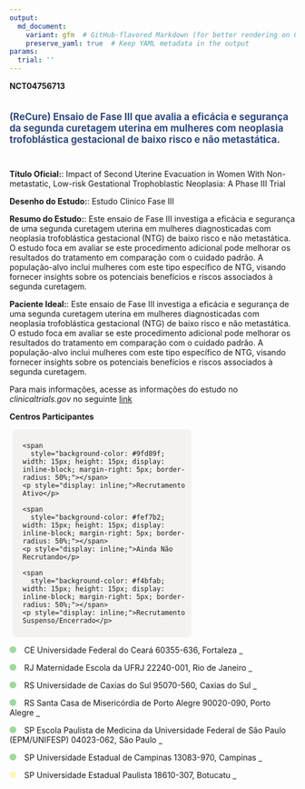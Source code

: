 ```yaml
---
output: 
  md_document:
    variant: gfm  # GitHub-flavored Markdown (for better rendering on GitHub)
    preserve_yaml: true  # Keep YAML metadata in the output
params:
  trial: ''
---
```


**NCT04756713**

<div style="padding: 5px 5px 5px 0px; font-size: 1.20em; font-weight: bold; color: #2E4A7F; text-align: left; margin-bottom: 20px">

(ReCure) Ensaio de Fase III que avalia a eficácia e segurança da segunda
curetagem uterina em mulheres com neoplasia trofoblástica gestacional de
baixo risco e não metastática.

</div>

**Título Oficial:**: Impact of Second Uterine Evacuation in Women With
Non-metastatic, Low-risk Gestational Trophoblastic Neoplasia: A Phase
III Trial

**Desenho do Estudo:**: Estudo Clinico Fase III

**Resumo do Estudo:**: Este ensaio de Fase III investiga a eficácia e
segurança de uma segunda curetagem uterina em mulheres diagnosticadas
com neoplasia trofoblástica gestacional (NTG) de baixo risco e não
metastática. O estudo foca em avaliar se este procedimento adicional
pode melhorar os resultados do tratamento em comparação com o cuidado
padrão. A população-alvo inclui mulheres com este tipo específico de
NTG, visando fornecer insights sobre os potenciais benefícios e riscos
associados à segunda curetagem.

**Paciente Ideal:**: Este ensaio de Fase III investiga a eficácia e
segurança de uma segunda curetagem uterina em mulheres diagnosticadas
com neoplasia trofoblástica gestacional (NTG) de baixo risco e não
metastática. O estudo foca em avaliar se este procedimento adicional
pode melhorar os resultados do tratamento em comparação com o cuidado
padrão. A população-alvo inclui mulheres com este tipo específico de
NTG, visando fornecer insights sobre os potenciais benefícios e riscos
associados à segunda curetagem.

Para mais informações, acesse as informações do estudo no
*clinicaltrials.gov* no seguinte
[link](https://clinicaltrials.gov/ct2/show/NCT04756713)

**Centros Participantes**

<div style="margin-bottom: 8px; margin-left: 5px; padding: 8px; max-width: 300px; background-color: #f3f2f1; border-radius: 8px;">

<div style="margin-left: 10px;">

    <span 
      style="background-color: #9fd89f; width: 15px; height: 15px; display: inline-block; margin-right: 5px; border-radius: 50%;"></span>
    <p style="display: inline;">Recrutamento Ativo</p>

</div>

<div style="margin-left: 10px;">

    <span 
      style="background-color: #fef7b2; width: 15px; height: 15px; display: inline-block; margin-right: 5px; border-radius: 50%;"></span>
    <p style="display: inline;">Ainda Não Recrutando</p>

</div>

<div style="margin-left: 10px;">

    <span 
      style="background-color: #f4bfab; width: 15px; height: 15px; display: inline-block; margin-right: 5px; border-radius: 50%;"></span>
    <p style="display: inline;">Recrutamento Suspenso/Encerrado</p>

</div>

</div>

<span style="display: inline-block; width: 12px; height: 12px; border-radius: 50%; margin-right: 10px; padding-bottom: 0px; background-color: #9fd89f;"></span>
CE Universidade Federal do Ceará 60355-636, Fortaleza
<span style="color: #2E4A7F; text-decoration: none; font-weight: 500; font-size: 0.8">[REPORTAR
ERRO](https://flazar.shinyapps.io/formsapp?study_nct_id=NCT04756713&location_id=FEDERALUNIVERSITYOFCEARACEARABRAZIL&location_full_name=Universidade%20Federal%20do%20Cear%C3%A1%2C%2060355-636%2C%20Fortaleza&form_type=Reportar%20Erro)</span>

<span style="display: inline-block; width: 12px; height: 12px; border-radius: 50%; margin-right: 10px; padding-bottom: 0px; background-color: #9fd89f;"></span>
RJ Maternidade Escola da UFRJ 22240-001, Rio de Janeiro
<span style="color: #2E4A7F; text-decoration: none; font-weight: 500; font-size: 0.8">[REPORTAR
ERRO](https://flazar.shinyapps.io/formsapp?study_nct_id=NCT04756713&location_id=MATERNIDADEESCOLADAUNIVERSIDADEFEDERALDORIODEJANEIRORIODEJANEIROBRAZIL&location_full_name=Maternidade%20Escola%20da%20UFRJ%2C%2022240-001%2C%20Rio%20de%20Janeiro&form_type=Reportar%20Erro)</span>

<span style="display: inline-block; width: 12px; height: 12px; border-radius: 50%; margin-right: 10px; padding-bottom: 0px; background-color: #9fd89f;"></span>
RS Universidade de Caxias do Sul 95070-560, Caxias do Sul
<span style="color: #2E4A7F; text-decoration: none; font-weight: 500; font-size: 0.8">[REPORTAR
ERRO](https://flazar.shinyapps.io/formsapp?study_nct_id=NCT04756713&location_id=UNIVERSITYOFCAXIASDOSULCAXIASDOSULBRAZIL&location_full_name=Universidade%20de%20Caxias%20do%20Sul%2C%2095070-560%2C%20Caxias%20do%20Sul&form_type=Reportar%20Erro)</span>

<span style="display: inline-block; width: 12px; height: 12px; border-radius: 50%; margin-right: 10px; padding-bottom: 0px; background-color: #9fd89f;"></span>
RS Santa Casa de Misericórdia de Porto Alegre 90020-090, Porto Alegre
<span style="color: #2E4A7F; text-decoration: none; font-weight: 500; font-size: 0.8">[REPORTAR
ERRO](https://flazar.shinyapps.io/formsapp?study_nct_id=NCT04756713&location_id=MEDICALSCHOOLOFSANTACASADAMISERICORDIADEPORTOALEGREPORTOALEGREBRAZIL&location_full_name=Santa%20Casa%20de%20Miseric%C3%B3rdia%20de%20Porto%20Alegre%2C%2090020-090%2C%20Porto%20Alegre&form_type=Reportar%20Erro)</span>

<span style="display: inline-block; width: 12px; height: 12px; border-radius: 50%; margin-right: 10px; padding-bottom: 0px; background-color: #9fd89f;"></span>
SP Escola Paulista de Medicina da Universidade Federal de São Paulo
(EPM/UNIFESP) 04023-062, São Paulo
<span style="color: #2E4A7F; text-decoration: none; font-weight: 500; font-size: 0.8">[REPORTAR
ERRO](https://flazar.shinyapps.io/formsapp?study_nct_id=NCT04756713&location_id=FEDERALUNIVERSITYOFSAOPAULOUNIFESPSAOPAULOBRAZIL&location_full_name=Escola%20Paulista%20de%20Medicina%20da%20Universidade%20Federal%20de%20S%C3%A3o%20Paulo%20%28EPM%2FUNIFESP%29%2C%2004023-062%2C%20S%C3%A3o%20Paulo&form_type=Reportar%20Erro)</span>

<span style="display: inline-block; width: 12px; height: 12px; border-radius: 50%; margin-right: 10px; padding-bottom: 0px; background-color: #9fd89f;"></span>
SP Universidade Estadual de Campinas 13083-970, Campinas
<span style="color: #2E4A7F; text-decoration: none; font-weight: 500; font-size: 0.8">[REPORTAR
ERRO](https://flazar.shinyapps.io/formsapp?study_nct_id=NCT04756713&location_id=CAMPINASSTATEUNIVERSITYUNICAMPCAMPINASBRAZIL&location_full_name=Universidade%20Estadual%20de%20Campinas%2C%2013083-970%2C%20Campinas&form_type=Reportar%20Erro)</span>

<span style="display: inline-block; width: 12px; height: 12px; border-radius: 50%; margin-right: 10px; padding-bottom: 0px; background-color: #fef7b2;"></span>
SP Universidade Estadual Paulista 18610-307, Botucatu
<span style="color: #2E4A7F; text-decoration: none; font-weight: 500; font-size: 0.8">[REPORTAR
ERRO](https://flazar.shinyapps.io/formsapp?study_nct_id=NCT04756713&location_id=PAULISTASTATEUNIVERSITYUNESPBOTUCATUBRAZIL&location_full_name=Universidade%20Estadual%20Paulista%2C%2018610-307%2C%20Botucatu&form_type=Reportar%20Erro)</span>
